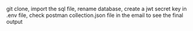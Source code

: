 git clone,
import the sql file,
rename database,
create a jwt secret key in .env file,
check postman collection.json file in the email to see the final output
